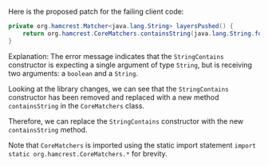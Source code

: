 Here is the proposed patch for the failing client code:
```java
private org.hamcrest.Matcher<java.lang.String> layersPushed() {
    return org.hamcrest.CoreMatchers.containsString(java.lang.String.format("%s: Pushed", this.image.layer()));
}
```
Explanation:
The error message indicates that the `StringContains` constructor is expecting a single argument of type `String`, but is receiving two arguments: a `boolean` and a `String`.

Looking at the library changes, we can see that the `StringContains` constructor has been removed and replaced with a new method `containsString` in the `CoreMatchers` class.

Therefore, we can replace the `StringContains` constructor with the new `containsString` method.

Note that `CoreMatchers` is imported using the static import statement `import static org.hamcrest.CoreMatchers.*` for brevity.